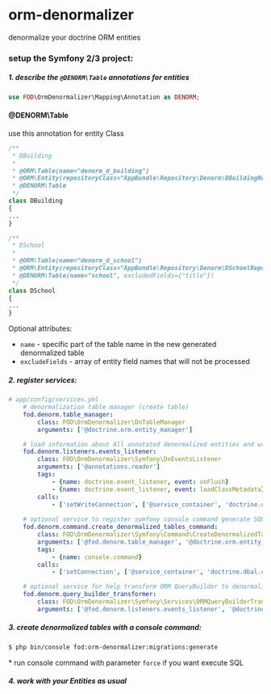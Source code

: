 # orm-denormalizer
denormalize your doctrine ORM entities

### setup the Symfony 2/3 project:

##### 1. describe the `@DENORM\Table` annotations for entities

```php
use FOD\OrmDenormalizer\Mapping\Annotation as DENORM;
```
#### @DENORM\Table
use this annotation for entity Class
```php
/**
 * DBuilding
 *
 * @ORM\Table(name="denorm_d_building")
 * @ORM\Entity(repositoryClass="AppBundle\Repository\Denorm\DBuildingRepository")
 * @DENORM\Table
 */
class DBuilding
{
...
}

/**
 * DSchool
 *
 * @ORM\Table(name="denorm_d_school")
 * @ORM\Entity(repositoryClass="AppBundle\Repository\Denorm\DSchoolRepository")
 * @DENORM\Table(name="school", excludedFields={"title"})
 */
class DSchool
{
...
}
```
Optional attributes:

* `name` - specific part of the table name in the new generated denormalized table
* `excludeFields` - array of entity field names that will not be processed


##### 2. register services:
```yml
# app/config/services.yml
    # denormalization table manager (create table)
    fod.denorm.table_manager:
        class: FOD\OrmDenormalizer\DnTableManager
        arguments: ['@doctrine.orm.entity_manager']

    # load information about All annotated denormalized entities and write to specific connection denormalized data
    fod.denorm.listeners.events_listener:
        class: FOD\OrmDenormalizer\Symfony\DnEventsListener
        arguments: ['@annotations.reader']
        tags:
            - {name: doctrine.event_listener, event: onFlush}
            - {name: doctrine.event_listener, event: loadClassMetadata}
        calls:
            - ['setWriteConnection', ['@service_container', 'doctrine.dbal.clickhouse_connection']] # second parameter (string) is service name of doctrine connection
    
    # optional service to register symfony console command generate SQL for create denormalized tables
    fod.denorm.command.create_denormalized_tables_command:
        class: FOD\OrmDenormalizer\Symfony\Command\CreateDenormalizedTablesCommand
        arguments: ['@fod.denorm.table_manager', '@doctrine.orm.entity_manager']
        tags:
            - {name: console.command}
        calls:
            - ['setConnection', ['@service_container', 'doctrine.dbal.clickhouse_connection']] # second parameter (string) is service name of doctrine connection

    # optional service for help transform ORM QueryBuilder to denormalize DBAL QueryBuilder
    fod.denorm.query_builder_transformer:
        class: FOD\OrmDenormalizer\Symfony\Services\ORMQueryBuilderTransformer
        arguments: ['@fod.denorm.listeners.events_listener', '@doctrine.orm.entity_manager']
```

##### 3. create denormalized tables with a console command:

```sh
$ php bin/console fod:orm-denormalizer:migrations:generate
```
\* run console command with parameter `force` if you want execute SQL

##### 4. work with your Entities as usual